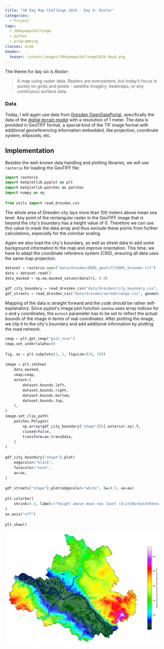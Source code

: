 ```yaml
---
title: "30 Day Map Challenge 2024 - Day 6: Raster"
categories:
  - Project
tags:
  - 30daymapchallenge
  - python
  - programming
classes: wide
header:
  teaser: /assets/images/30daymapchallenge2024-day6.png
---
```


The theme for day six is _Raster_:
> A map using raster data. Rasters are everywhere, but today’s focus is purely on grids and pixels - satellite imagery, heatmaps, or any continuous surface data. 

### Data

Today, I will again use data from [Dresden OpenDataPortal](https://opendata.dresden.de/informationsportal/), specifically the data of the [digital terrain model](https://opendata.dresden.de/informationsportal/?open=1&result=9F7A6477F63840F791F7CCD50C6CD9CF#app/mainpage) with a resolution of 1 meter.
The data is provided in GeoTIFF format, a special kind of the TIF image format with additional georeferencing information embedded, like projection, coordinate system, ellipsoids, etc.

## Implementation

Besides the well-known data handling and plotting libraries, we will use `rasterio` for loading the GeoTIFF file:


```python
import rasterio
import matplotlib.pyplot as plt
import matplotlib.patches as patches
import numpy as np

from utils import read_dresden_csv
```

The whole area of Dresden city lays more than 100 meters above mean sea level.
Any point of the rectangular raster in the GeoTIFF image that is beyond the city's boundary has a height value of 0.
Therefore we can use this value to mask the data array and thus exclude these points from further calculations, especially for the colorbar scaling.

Again we also load the city's boundary, as well as street data to add some background information to the map and improve orientation.
This time, we have to adapt the coordinate reference system (CRS), ensuring all data uses the same map projection.


```python
dataset = rasterio.open("data/dresden/DGM1_geotiff/DGM1_Dresden.tif")
data = dataset.read()
data_masked = np.ma.masked_values(data[0], 0.0)

gdf_city_boundary = read_dresden_csv("data/dresden/city_boundary.csv", geometry_column="shape").to_crs(dataset.crs)
gdf_streets = read_dresden_csv("data/dresden/verkehrswege.csv", geometry_column="shape").to_crs(dataset.crs)
```

Mapping of the data is straight forward and the code should be rather self-explanatory.
Since pyplot's image plot function `imshow` uses array indices for x and y coordinates, the `extent` parameter has to be set to reflect the actual bounds of the image in terms of real coordinates.
After plotting the image, we clip it to the city's boundary and add additional information by plotting the road network.


```python
cmap = plt.get_cmap("gist_ncar")
cmap.set_under(alpha=0)

fig, ax = plt.subplots(1, 1, figsize=(20, 20))

image = plt.imshow(
    data_masked,
    cmap=cmap,
    extent=(
        dataset.bounds.left,
        dataset.bounds.right,
        dataset.bounds.bottom,
        dataset.bounds.top,
    ),
)
image.set_clip_path(
    patches.Polygon(
        np.array(gdf_city_boundary["shape"][0].exterior.xy).T,
        closed=False,
        transform=ax.transData,
    )
)

gdf_city_boundary["shape"].plot(
    edgecolor="black",
    facecolor="none",
    ax=ax,
)

gdf_streets["shape"].plot(edgecolor="white", lw=0.5, ax=ax)

plt.colorbar(
    shrink=0.5, label=r"height above mean sea level ($\it{Normalhöhennull}$) [m]"
)
ax.axis("off")

plt.show()
```


    
![png](/assets/2024-11-06-30daymapchallenge-day06-raster_files/2024-11-06-30daymapchallenge-day06-raster_9_0.png)
    

